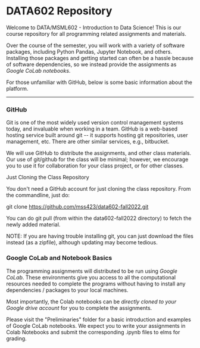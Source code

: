 # DATA602 Repository
Welcome to DATA/MSML602 - Introduction to Data Science! This is our course repository for all programming related assignments and materials.

Over the course of the semester, you will work with a variety of software packages, including Python Pandas, Jupyter Notebook, and others. Installing those packages and getting started can often be a hassle because of software dependencies, so we instead provide the assignments as *Google CoLab notebooks*.

For those unfamiliar with GitHub, below is some basic information about the platform.

---
### GitHub

Git is one of the most widely used version control management systems today, and invaluable when working in a team. GitHub is a web-based hosting service built around git -- it supports hosting git repositories, user management, etc. There are other similar services, e.g., bitbucket.

We will use GitHub to distribute the assignments, and other class materials. Our use of git/github for the class will be minimal; however, we encourage you to use it for collaboration for your class project, or for other classes.

Just Cloning the Class Repository

You don't need a GitHub account for just cloning the class repository. From the commandline, just do:

git clone https://github.com/mss423/data602-fall2022.git

You can do git pull (from within the data602-fall2022 directory) to fetch the newly added material.

NOTE: If you are having trouble installing git, you can just download the files instead (as a zipfile), although updating may become tedious.

### Google CoLab and Notebook Basics

The programming assignments will distributed to be run using *Google CoLab*. These environments give you access to all the computational resources needed to complete the programs without having to install any dependencies / packages to your local machines.

Most importantly, the Colab notebooks can be *directly cloned to your Google drive account* for you to complete the assignments.

Please visit the "Preliminaries" folder for a basic introduction and examples of Google CoLab notebooks. We expect you to write your assignments in Colab Notebooks and submit the corresponding .ipynb files to elms for grading.
